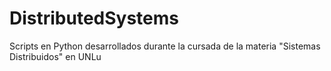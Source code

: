 DistributedSystems
==================

Scripts en Python desarrollados durante la cursada de la materia "Sistemas Distribuidos" en UNLu
